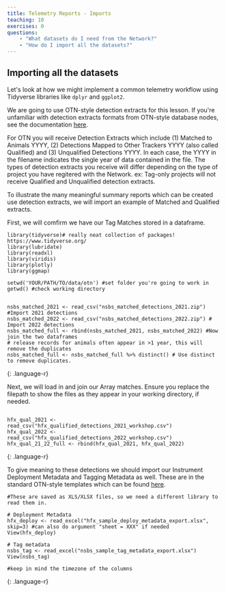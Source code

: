 ```yaml
---
title: Telemetry Reports - Imports
teaching: 10
exercises: 0
questions:
    - "What datasets do I need from the Network?"
    - "How do I import all the datasets?"
---
```



## Importing all the datasets
Let's look at how we might implement a common telemetry workflow using Tidyverse libraries like `dplyr` and `ggplot2`. 

We are going to use OTN-style detection extracts for this lesson. If you're unfamiliar with detection extracts formats from OTN-style database nodes, see the documentation [here](https://members.oceantrack.org/data/otn-detection-extract-documentation-matched-to-animals). 

For OTN you will receive Detection Extracts which include (1) Matched to Animals YYYY, (2) Detections Mapped to Other Trackers YYYY (also called Qualified) and (3) Unqualified Detections YYYY. In each case, the YYYY in the filename indicates the single year of data contained in the file. The types of detection extracts you receive will differ depending on the type of project you have regitered with the Network. ex: Tag-only projects will not receive Qualified and Unqualified detection extracts.

To illustrate the many meaningful summary reports which can be created use detection extracts, we will import an example of Matched and Qualified extracts.

First, we will comfirm we have our Tag Matches stored in a dataframe.
~~~
library(tidyverse)# really neat collection of packages! https://www.tidyverse.org/
library(lubridate)
library(readxl)
library(viridis)
library(plotly)
library(ggmap)

setwd('YOUR/PATH/TO/data/otn') #set folder you're going to work in
getwd() #check working directory


nsbs_matched_2021 <- read_csv("nsbs_matched_detections_2021.zip") #Import 2021 detections
nsbs_matched_2022 <- read_csv("nsbs_matched_detections_2022.zip") # Import 2022 detections
nsbs_matched_full <- rbind(nsbs_matched_2021, nsbs_matched_2022) #Now join the two dataframes
# release records for animals often appear in >1 year, this will remove the duplicates
nsbs_matched_full <- nsbs_matched_full %>% distinct() # Use distinct to remove duplicates.  
~~~
{: .language-r}


Next, we will load in and join our Array matches. Ensure you replace the filepath to show the files as they appear in your working directory, if needed.
~~~

hfx_qual_2021 <- read_csv("hfx_qualified_detections_2021_workshop.csv")
hfx_qual_2022 <- read_csv("hfx_qualified_detections_2022_workshop.csv") 
hfx_qual_21_22_full <- rbind(hfx_qual_2021, hfx_qual_2022) 
~~~
{: .language-r}

To give meaning to these detections we should import our Instrument Deployment Metadata and Tagging Metadata as well. These are in the standard OTN-style templates which can be found [here](https://members.oceantrack.org/data/data-collection).
~~~
#These are saved as XLS/XLSX files, so we need a different library to read them in. 

# Deployment Metadata
hfx_deploy <- read_excel("hfx_sample_deploy_metadata_export.xlsx", skip=3) #can also do argument "sheet = XXX" if needed
View(hfx_deploy)

# Tag metadata
nsbs_tag <- read_excel("nsbs_sample_tag_metadata_export.xlsx")
View(nsbs_tag)

#keep in mind the timezone of the columns
~~~
{: .language-r}

